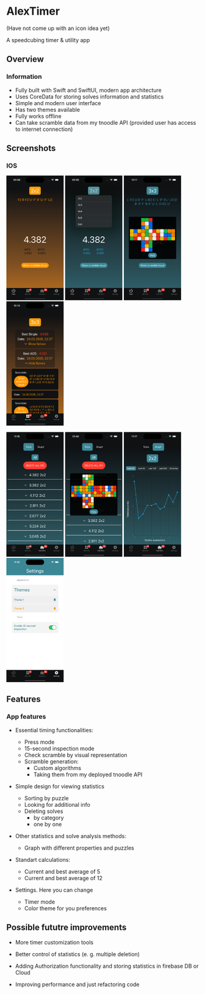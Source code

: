 
# AlexTimer
(Have not come up with an icon idea yet)

A speedcubing timer & utility app

## Overview
### Information

* Fully built with Swift and SwiftUI, modern app architecture
* Uses CoreData for storing solves information and statistics
* Simple and modern user interface
* Has two themes available
* Fully works offline
* Can take scramble data from my tnoodle API (provided user has access to internet connection)

## Screenshots
### IOS

<img src="https://github.com/axneo27/AlexTimerApp/blob/main/.github/images/timer_orange.png?raw=true?token=GHSAT0AAAAAAC5AIL2ORTUXDMGAMWEI25IK2BS2WRA" alt="timer orange" width="150"/> <img src="https://raw.githubusercontent.com/axneo27/AlexTimerApp/refs/heads/main/.github/images/timer_puzzles.png?" alt="timer puzzles" width="150"/> <img src="https://raw.githubusercontent.com/axneo27/AlexTimerApp/refs/heads/main/.github/images/timer_visual_3x3.png?" alt="timer puzzles" width="150"/> <img src="https://raw.githubusercontent.com/axneo27/AlexTimerApp/refs/heads/main/.github/images/records.png?" alt="timer puzzles" width="150"/>


<img src="https://raw.githubusercontent.com/axneo27/AlexTimerApp/refs/heads/main/.github/images/stats_all.png?" alt="timer puzzles" width="150"/> <img src="https://raw.githubusercontent.com/axneo27/AlexTimerApp/refs/heads/main/.github/images/stats_4x4visual.png?" alt="timer puzzles" width="150"/> <img src="https://raw.githubusercontent.com/axneo27/AlexTimerApp/refs/heads/main/.github/images/graph_2x2.png?" alt="timer puzzles" width="150"/> <img src="https://raw.githubusercontent.com/axneo27/AlexTimerApp/refs/heads/main/.github/images/settings.png?" alt="timer puzzles" width="150"/>

## Features
### App features

* Essential timing functionalities:
  * Press mode
  * 15-second inspection mode
  * Check scramble by visual representation
  * Scramble generation:
    * Custom algorithms
    * Taking them from my deployed tnoodle API

* Simple design for viewing statistics
  * Sorting by puzzle
  * Looking for additional info
  * Deleting solves 
    * by category
    * one by one

* Other statistics and solve analysis methods:
  * Graph with different properties and puzzles

* Standart calculations:
  * Current and best average of 5
  * Current and best average of 12

* Settings. Here you can change
  * Timer mode
  * Color theme for you preferences

## Possible fututre improvements

* More timer customization tools

* Better control of statistics (e. g. multiple deletion)

* Adding Authorization functionality and storing statistics in firebase DB or Cloud

* Improving performance and just refactoring code
